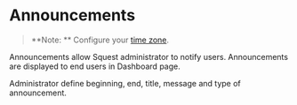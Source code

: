 # Announcements

> **Note: ** Configure your [time zone](/squest_settings/#time-zone).

Announcements allow Squest administrator to notify users. Announcements are displayed to end users in Dashboard page.

Administrator define beginning, end, title, message and type of announcement.

